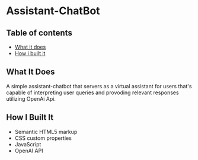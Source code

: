 # Assistant-ChatBot


## Table of contents

- [What it does](#what-it-does)
- [How i built it](#how-i-built-it)
  <!-- - [Links](#links) -->

## What It Does
A simple assistant-chatbot that servers as a virtual assistant for users that's capable of interpreting user queries and provoding relevant responses utilizing OpenAi Api.

## How I Built It

- Semantic HTML5 markup
- CSS custom properties
- JavaScript
- OpenAI API

